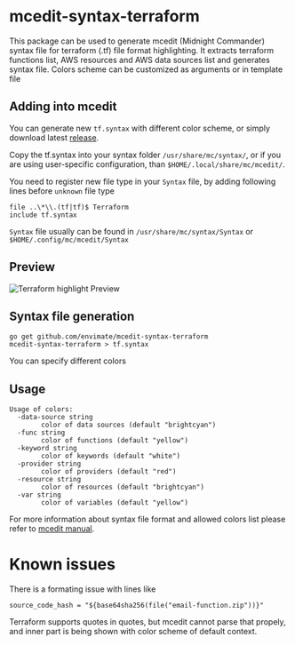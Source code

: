# mcedit-syntax-terraform

This package can be used to generate mcedit (Midnight Commander) syntax file for terraform (.tf) file format highlighting.
It extracts terraform functions list, AWS resources and AWS data sources list and generates syntax file.
Colors scheme can be customized as arguments or in template file

## Adding into mcedit
You can generate new `tf.syntax` with different color scheme, or simply download latest [release](./releases/download/v0.1/tf.syntax).

Copy the tf.syntax into your syntax folder `/usr/share/mc/syntax/`, or if you are using user-specific configuration, than `$HOME/.local/share/mc/mcedit/`.

You need to register new file type in your `Syntax` file, by adding following lines before `unknown` file type

    file ..\*\\.(tf|tf)$ Terraform
    include tf.syntax

`Syntax` file usually can be found in `/usr/share/mc/syntax/Syntax` or `$HOME/.config/mc/mcedit/Syntax`

## Preview

![Terraform highlight Preview](https://gist.githubusercontent.com/spirius/8cd532841e612c55deae244c7eef9180/raw/f8fbf7cf12d81a3daea555b339f8f40d3765ec1d/terraform-syntax-preview.png)

## Syntax file generation

    go get github.com/envimate/mcedit-syntax-terraform
    mcedit-syntax-terraform > tf.syntax

You can specify different colors

## Usage
```
Usage of colors:
  -data-source string
    	color of data sources (default "brightcyan")
  -func string
    	color of functions (default "yellow")
  -keyword string
    	color of keywords (default "white")
  -provider string
    	color of providers (default "red")
  -resource string
    	color of resources (default "brightcyan")
  -var string
    	color of variables (default "yellow")
```

For more information about syntax file format and allowed colors list please refer to [mcedit manual](http://linuxcommand.org/man_pages/mcedit1.html).

# Known issues
There is a formating issue with lines like

    source_code_hash = "${base64sha256(file("email-function.zip"))}"

Terraform supports quotes in quotes, but mcedit cannot parse that propely, and inner part is being shown with color scheme of default context.
